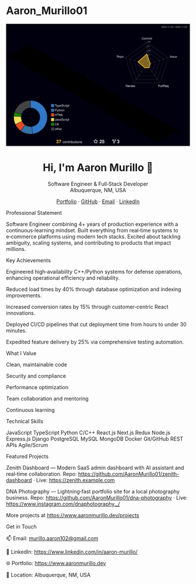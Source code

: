 # Aaron_Murillo01

![](./profile-3d-contrib/profile-night-rainbow.svg)

<h1 align="center">Hi, I'm Aaron Murillo 👋</h1> <p align="center"> Software Engineer & Full‑Stack Developer<br> Albuquerque, NM, USA </p> <p align="center"> <a href="https://www.aaronmurillo.dev">Portfolio</a> · <a href="https://github.com/AaronMurillo01">GitHub</a> · <a href="mailto:murillo.aaron102@gmail.com">Email</a> · <a href="https://www.linkedin.com/in/aaron-murillo/">LinkedIn</a> </p>
Professional Statement

Software Engineer combining 4+ years of production experience with a continuous‑learning mindset. Built everything from real‑time systems to e‑commerce platforms using modern tech stacks. Excited about tackling ambiguity, scaling systems, and contributing to products that impact millions.

Key Achievements

Engineered high‑availability C++/Python systems for defense operations, enhancing operational efficiency and reliability.

Reduced load times by 40% through database optimization and indexing improvements.

Increased conversion rates by 15% through customer‑centric React innovations.

Deployed CI/CD pipelines that cut deployment time from hours to under 30 minutes.

Expedited feature delivery by 25% via comprehensive testing automation.

What I Value

Clean, maintainable code

Security and compliance

Performance optimization

Team collaboration and mentoring

Continuous learning

Technical Skills

JavaScript TypeScript Python C/C++ React.js Next.js Redux Node.js Express.js Django PostgreSQL MySQL MongoDB Docker Git/GitHub REST APIs Agile/Scrum

Featured Projects

Zenith Dashboard — Modern SaaS admin dashboard with AI assistant and real‑time collaboration.
Repo: https://github.com/AaronMurillo01/zenith-dashboard
· Live: https://zenith.example.com

DNA Photography — Lightning‑fast portfolio site for a local photography business.
Repo: https://github.com/AaronMurillo01/dna-photography
· Live: https://www.instagram.com/dnaphotography._/

More projects at https://www.aaronmurillo.dev/projects

Get in Touch

📫 Email: murillo.aaron102@gmail.com

💼 LinkedIn: https://www.linkedin.com/in/aaron-murillo/

🌐 Portfolio: https://www.aaronmurillo.dev

📍 Location: Albuquerque, NM, USA

<!-- The 3D contribution graph above is generated via a GitHub Action using the "GitHub Profile 3D Contrib" workflow. Create a repository named after your GitHub username and add the workflow file `.github/workflows/profile-3d.yml` as described in the project's README. Once the workflow runs, it will produce SVG images in the `profile-3d-contrib` folder which you can reference in your README. -->
